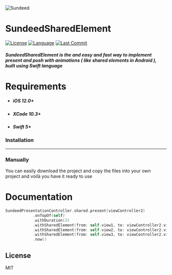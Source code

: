 ![Sundeed](https://raw.githubusercontent.com/noursandid/SundeedQSharedElement/master/SundeedLogo.png)

# SundeedSharedElement
[![License](https://img.shields.io/cocoapods/l/MarkdownKit.svg?style=flat)](http://cocoapods.org/pods/SundeedQLite) [![Language](https://img.shields.io/badge/Language-Swift-brightgreen)](https://github.com/apple/swift) [![Last Commit](https://img.shields.io/github/last-commit/noursandid/SundeedQLite?style=flat)](https://github.com/noursandid/SundeedQLite)

##### SundeedSharedElement is the and easy and fast way to implement present and push with animations ( like shared elements in Android ), built using Swift language
# Requirements
- ##### iOS 12.0+
- ##### XCode 10.3+
- ##### Swift 5+
### Installation
----
### Manually

You can easily download the project and copy the files into your own project and voilà you have it ready to use


# Documentation
```swift
SundeedPresentationController.shared.present(viewController2)
            .onTopOf(self)
            .withDuration(3)
            .withSharedElement(from: self.view1, to: viewController2.view1)
            .withSharedElement(from: self.view2, to: viewController2.view2)
            .withSharedElement(from: self.view3, to: viewController2.view3)
            .now()
```

License
--------
MIT

